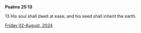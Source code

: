 **Psalms 25:13**

13 His soul shall dwell at ease; and his seed shall inherit the earth.

[Friday 02-August, 2024](https://getbible.life/kjv/Psalms/25/13)

